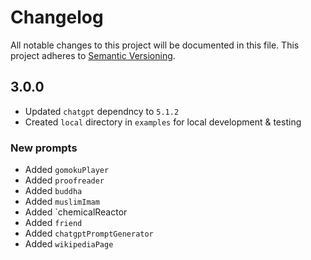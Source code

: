 # Changelog

All notable changes to this project will be documented in this file. This project adheres to [Semantic Versioning](https://semver.org/).

## 3.0.0

- Updated `chatgpt` dependncy to `5.1.2`
- Created `local` directory in `examples` for local development & testing

### New prompts

- Added `gomokuPlayer`
- Added `proofreader`
- Added `buddha`
- Added `muslimImam`
- Added `chemicalReactor
- Added `friend`
- Added `chatgptPromptGenerator`
- Added `wikipediaPage`
